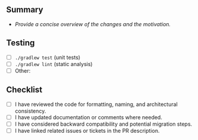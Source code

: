 ## Summary
- _Provide a concise overview of the changes and the motivation._

## Testing
- [ ] `./gradlew test` (unit tests)
- [ ] `./gradlew lint` (static analysis)
- [ ] Other:

## Checklist
- [ ] I have reviewed the code for formatting, naming, and architectural consistency.
- [ ] I have updated documentation or comments where needed.
- [ ] I have considered backward compatibility and potential migration steps.
- [ ] I have linked related issues or tickets in the PR description.
